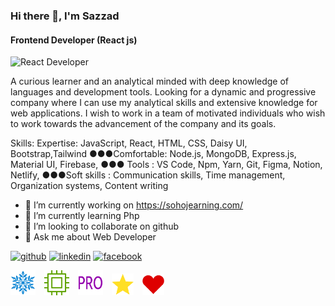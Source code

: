 ### Hi there 👋, I'm Sazzad
#### Frontend Developer (React js)
![React Developer ](https://lh3.googleusercontent.com/a/ACg8ocKEqJf0AH-nJ7rGsT5nwSWER45ZRDAyft1MEXZQOeHf4GQ=s260-c-no)

A curious learner and an analytical minded with deep knowledge
of languages and development tools. Looking for a dynamic and
progressive company where I can use my analytical skills and
extensive knowledge for web applications. I wish to work in a
team of motivated individuals who wish to work towards the
advancement of the company and its goals.

Skills: Expertise: JavaScript, React, HTML, CSS, Daisy UI, Bootstrap,Tailwind ●●●Comfortable: Node.js, MongoDB, Express.js, Material UI, Firebase, ●●● Tools : VS Code, Npm, Yarn, Git, Figma, Notion, Netlify, ●●●Soft skills : Communication skills, Time management, Organization systems, Content writing

- 🔭 I’m currently working on https://sohojearning.com/  
- 🌱 I’m currently learning Php 
- 👯 I’m looking to collaborate on github 
- 💬 Ask me about Web Developer  


[<img src='https://cdn.jsdelivr.net/npm/simple-icons@3.0.1/icons/github.svg' alt='github' height='40'>](https://github.com/https://github.com/dev-SazzadHossain)  [<img src='https://cdn.jsdelivr.net/npm/simple-icons@3.0.1/icons/linkedin.svg' alt='linkedin' height='40'>](https://www.linkedin.com/in/https://www.linkedin.com/in/md-sazzad-hossain-b37b07296//)  [<img src='https://cdn.jsdelivr.net/npm/simple-icons@3.0.1/icons/facebook.svg' alt='facebook' height='40'>](https://www.facebook.com/https://www.facebook.com/profile.php?id=100011271842054)  

<a href='https://archiveprogram.github.com/'><img src='https://raw.githubusercontent.com/acervenky/animated-github-badges/master/assets/acbadge.gif' width='40' height='40'></a> <a href='https://docs.github.com/en/developers'><img src='https://raw.githubusercontent.com/acervenky/animated-github-badges/master/assets/devbadge.gif' width='40' height='40'></a> <a href='https://github.com/pricing'><img src='https://raw.githubusercontent.com/acervenky/animated-github-badges/master/assets/pro.gif' width='40' height='40'></a> <a href='https://stars.github.com/'><img src='https://raw.githubusercontent.com/acervenky/animated-github-badges/master/assets/starbadge.gif' width='35' height='35'></a> <a href='https://docs.github.com/en/github/supporting-the-open-source-community-with-github-sponsors'><img src='https://raw.githubusercontent.com/acervenky/animated-github-badges/master/assets/sponsorbadge.gif' width='35' height='35'></a> 



